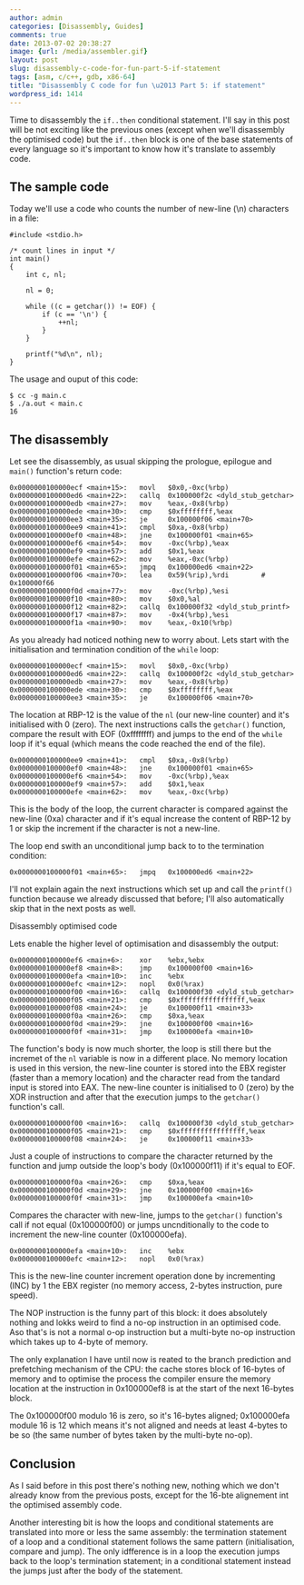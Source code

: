 ```yaml
---
author: admin
categories: [Disassembly, Guides]
comments: true
date: 2013-07-02 20:38:27
image: {url: /media/assembler.gif}
layout: post
slug: disassembly-c-code-for-fun-part-5-if-statement
tags: [asm, c/c++, gdb, x86-64]
title: "Disassembly C code for fun \u2013 Part 5: if statement"
wordpress_id: 1414
---
```


Time to disassembly the `if..then` conditional statement. I'll say in this post will be not exciting like the previous ones (except when we'll disassembly the optimised code) but the `if..then` block is one of the base statements of every language so it's important to know how it's translate to assembly code.

<!-- more -->



## The sample code



Today we'll use a code who counts the number of new-line (\n) characters in a file:




    #include <stdio.h>

    /* count lines in input */
    int main()
    {
        int c, nl;

        nl = 0;

        while ((c = getchar()) != EOF) {
            if (c == '\n') {
                ++nl;
            }
        }

        printf("%d\n", nl);
    }




The usage and ouput of this code:




    $ cc -g main.c
    $ ./a.out < main.c
    16






## The disassembly



Let see the disassembly, as usual skipping the prologue, epilogue and `main()` function's return code:




    0x0000000100000ecf <main+15>:	movl   $0x0,-0xc(%rbp)
    0x0000000100000ed6 <main+22>:	callq  0x100000f2c <dyld_stub_getchar>
    0x0000000100000edb <main+27>:	mov    %eax,-0x8(%rbp)
    0x0000000100000ede <main+30>:	cmp    $0xffffffff,%eax
    0x0000000100000ee3 <main+35>:	je     0x100000f06 <main+70>
    0x0000000100000ee9 <main+41>:	cmpl   $0xa,-0x8(%rbp)
    0x0000000100000ef0 <main+48>:	jne    0x100000f01 <main+65>
    0x0000000100000ef6 <main+54>:	mov    -0xc(%rbp),%eax
    0x0000000100000ef9 <main+57>:	add    $0x1,%eax
    0x0000000100000efe <main+62>:	mov    %eax,-0xc(%rbp)
    0x0000000100000f01 <main+65>:	jmpq   0x100000ed6 <main+22>
    0x0000000100000f06 <main+70>:	lea    0x59(%rip),%rdi        # 0x100000f66
    0x0000000100000f0d <main+77>:	mov    -0xc(%rbp),%esi
    0x0000000100000f10 <main+80>:	mov    $0x0,%al
    0x0000000100000f12 <main+82>:	callq  0x100000f32 <dyld_stub_printf>
    0x0000000100000f17 <main+87>:	mov    -0x4(%rbp),%esi
    0x0000000100000f1a <main+90>:	mov    %eax,-0x10(%rbp)




As you already had noticed nothing new to worry about. Lets start with the initialisation and termination condition of the `while` loop:




    0x0000000100000ecf <main+15>:	movl   $0x0,-0xc(%rbp)
    0x0000000100000ed6 <main+22>:	callq  0x100000f2c <dyld_stub_getchar>
    0x0000000100000edb <main+27>:	mov    %eax,-0x8(%rbp)
    0x0000000100000ede <main+30>:	cmp    $0xffffffff,%eax
    0x0000000100000ee3 <main+35>:	je     0x100000f06 <main+70>




The location at RBP-12 is the value of the `nl` (our new-line counter) and it's initialised with 0 (zero). The next instructions calls the `getchar()` function, compare the result with EOF (0xffffffff) and jumps to the end of the `while` loop if it's equal (which means the code reached the end of the file).




    0x0000000100000ee9 <main+41>:	cmpl   $0xa,-0x8(%rbp)
    0x0000000100000ef0 <main+48>:	jne    0x100000f01 <main+65>
    0x0000000100000ef6 <main+54>:	mov    -0xc(%rbp),%eax
    0x0000000100000ef9 <main+57>:	add    $0x1,%eax
    0x0000000100000efe <main+62>:	mov    %eax,-0xc(%rbp)




This is the body of the loop, the current character is compared against the new-line (0xa) character and if it's equal increase the content of RBP-12 by 1 or skip the increment if the character is not a new-line.

The loop end swith an unconditional jump back to to the termination condition:




    0x0000000100000f01 <main+65>:	jmpq   0x100000ed6 <main+22>




I'll not explain again the next instructions which set up and call the `printf()` function because we already discussed that before; I'll also automatically skip that in the next posts as well.



Disassembly optimised code



Lets enable the higher level of optimisation and disassembly the output:




    0x0000000100000ef6 <main+6>:	xor    %ebx,%ebx
    0x0000000100000ef8 <main+8>:	jmp    0x100000f00 <main+16>
    0x0000000100000efa <main+10>:	inc    %ebx
    0x0000000100000efc <main+12>:	nopl   0x0(%rax)
    0x0000000100000f00 <main+16>:	callq  0x100000f30 <dyld_stub_getchar>
    0x0000000100000f05 <main+21>:	cmp    $0xffffffffffffffff,%eax
    0x0000000100000f08 <main+24>:	je     0x100000f11 <main+33>
    0x0000000100000f0a <main+26>:	cmp    $0xa,%eax
    0x0000000100000f0d <main+29>:	jne    0x100000f00 <main+16>
    0x0000000100000f0f <main+31>:	jmp    0x100000efa <main+10>




The function's body is now much shorter, the loop is still there but the incremet of the `nl` variable is now in a different place. No memory location is used in this version, the new-line counter is stored into the EBX register (faster than a memory location) and the character read from the tandard input is stored into EAX. The new-line counter is initialised to 0 (zero) by the XOR instruction and after that the execution jumps to the `getchar()` function's call.




    0x0000000100000f00 <main+16>:	callq  0x100000f30 <dyld_stub_getchar>
    0x0000000100000f05 <main+21>:	cmp    $0xffffffffffffffff,%eax
    0x0000000100000f08 <main+24>:	je     0x100000f11 <main+33>




Just a couple of instructions to compare the character returned by the function and jump outside the loop's body (0x100000f11) if it's equal to EOF.




    0x0000000100000f0a <main+26>:	cmp    $0xa,%eax
    0x0000000100000f0d <main+29>:	jne    0x100000f00 <main+16>
    0x0000000100000f0f <main+31>:	jmp    0x100000efa <main+10>




Compares the character with new-line, jumps to the `getchar()` function's call if not equal (0x100000f00) or jumps uncnditionally to the code to increment the new-line counter (0x100000efa).




    0x0000000100000efa <main+10>:	inc    %ebx
    0x0000000100000efc <main+12>:	nopl   0x0(%rax)




This is the new-line counter increment operation done by incrementing (INC) by 1 the EBX register (no memory access, 2-bytes instruction, pure speed).

The NOP instruction is the funny part of this block: it does absolutely nothing and lokks weird to find a no-op instruction in an optimised code. Aso that's is not a normal o-op instruction but a multi-byte no-op instruction which takes up to 4-byte of memory.

The only explanation I have until now is reated to the branch prediction and prefetching mechanism of the CPU: the cache stores block of 16-bytes of memory and to optimise the process the compiler ensure the memory location at the instruction in 0x100000ef8 is at the start of the next 16-bytes block.

The 0x100000f00 modulo 16 is zero, so it's 16-bytes aligned; 0x100000efa module 16 is 12 which means it's not aligned and needs at least 4-bytes to be so (the same number of bytes taken by the multi-byte no-op).



## Conclusion



As I said before in this post there's nothing new, nothing which we don't already know from the previous posts, except for the 16-bte alignement int the optimised assembly code.

Another interesting bit is how the loops and conditional statements are translated into more or less the same assembly: the termination statement of a loop and a conditional statement follows the same pattern (initialisation, compare and jump). The only idfference is in a loop the execution jumps back to the loop's termination statement; in a conditional statement instead the jumps just after the body of the statement.
